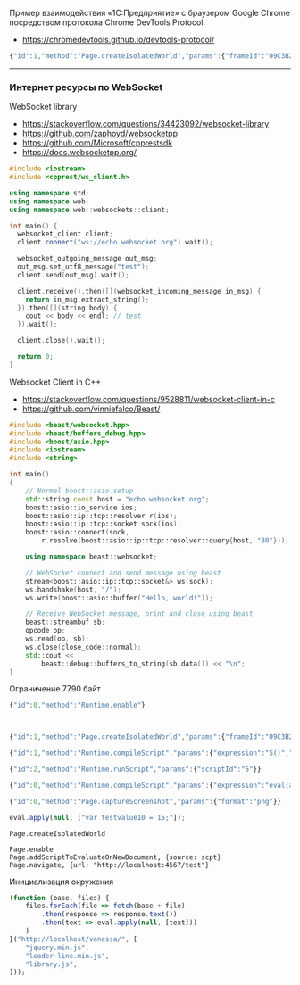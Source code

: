 Пример взаимодействия «1С:Предприятие» с браузером Google Chrome
посредством протокола Chrome DevTools Protocol.
* https://chromedevtools.github.io/devtools-protocol/

```javascript
{"id":1,"method":"Page.createIsolatedWorld","params":{"frameId":"09C3B2409AA7CF43D46172A9FD8628B4"}}
````
    
----

### Интернет ресурсы по WebSocket

WebSocket library
* https://stackoverflow.com/questions/34423092/websocket-library
* https://github.com/zaphoyd/websocketpp
* https://github.com/Microsoft/cpprestsdk
* https://docs.websocketpp.org/

```cpp
#include <iostream>
#include <cpprest/ws_client.h>

using namespace std;
using namespace web;
using namespace web::websockets::client;

int main() {
  websocket_client client;
  client.connect("ws://echo.websocket.org").wait();

  websocket_outgoing_message out_msg;
  out_msg.set_utf8_message("test");
  client.send(out_msg).wait();

  client.receive().then([](websocket_incoming_message in_msg) {
    return in_msg.extract_string();
  }).then([](string body) {
    cout << body << endl; // test
  }).wait();

  client.close().wait();

  return 0;
}
```

Websocket Client in C++
* https://stackoverflow.com/questions/9528811/websocket-client-in-c
* https://github.com/vinniefalco/Beast/
```cpp
#include <beast/websocket.hpp>
#include <beast/buffers_debug.hpp>
#include <boost/asio.hpp>
#include <iostream>
#include <string>

int main()
{
    // Normal boost::asio setup
    std::string const host = "echo.websocket.org";
    boost::asio::io_service ios;
    boost::asio::ip::tcp::resolver r(ios);
    boost::asio::ip::tcp::socket sock(ios);
    boost::asio::connect(sock,
        r.resolve(boost::asio::ip::tcp::resolver::query{host, "80"}));

    using namespace beast::websocket;

    // WebSocket connect and send message using beast
    stream<boost::asio::ip::tcp::socket&> ws(sock);
    ws.handshake(host, "/");
    ws.write(boost::asio::buffer("Hello, world!"));

    // Receive WebSocket message, print and close using beast
    beast::streambuf sb;
    opcode op;
    ws.read(op, sb);
    ws.close(close_code::normal);
    std::cout <<
        beast::debug::buffers_to_string(sb.data()) << "\n";
}
```

Ограничение 7790 байт

```javascript
{"id":0,"method":"Runtime.enable"}



{"id":1,"method":"Page.createIsolatedWorld","params":{"frameId":"09C3B2409AA7CF43D46172A9FD8628B4"}}

{"id":1,"method":"Runtime.compileScript","params":{"expression":"S()","sourceURL":"c:\\Chrome\\javascript.js","persistScript":true}}

{"id":2,"method":"Runtime.runScript","params":{"scriptId":"5"}}

{"id":0,"method":"Runtime.compileScript","params":{"expression":"eval(a())","sourceURL":"file:///C:/Cpp/WebSocket/leader-line.min.js","persistScript":true}}

{"id":0,"method":"Page.captureScreenshot","params":{"format":"png"}}

eval.apply(null, ["var testvalue10 = 15;"]);
```

```
Page.createIsolatedWorld

Page.enable
Page.addScriptToEvaluateOnNewDocument, {source: scpt}
Page.navigate, {url: "http://localhost:4567/test"}
```

Инициализация окружения
```javascript
(function (base, files) {
    files.forEach(file => fetch(base + file)
        .then(response => response.text())
        .then(text => eval.apply(null, [text]))
    )
}("http://localhost/vanessa/", [
    "jquery.min.js",
    "leader-line.min.js",
    "library.js",
]));
```
